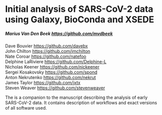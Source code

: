 # Initial analysis of SARS-CoV-2 data using Galaxy, BioConda and XSEDE

##### Marius Van Den Beek https://github.com/mvdbeek
Dave Bouvier https://github.com/davebx<br>
John Chilton https://github.com/jmchilton<br>
Nate Coroar https://github.com/natefoo<br>
Delphine LaRiviere https://github.com/Delphine-L<br>
Nicholas Keener https://github.com/nickeener<br>
Sergei Kosakovsky  https://github.com/spond<br>
Anton Nekrutenko https://github.com/nekrut<br>
James Taylor https://github.com/jxtx<br>
Steven Weaver https://github.com/stevenweaver<br>

The is a companion to the manuscript describing the analysis of early SARS-CoV-2 data. It contains description of workflows and exact versions of all software used.
